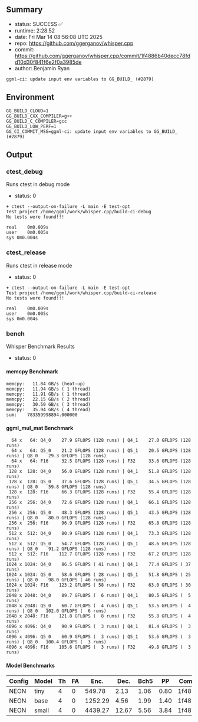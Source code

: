 ## Summary

- status:  SUCCESS ✅
- runtime: 2:28.52
- date:    Fri Mar 14 08:56:08 UTC 2025
- repo:    https://github.com/ggerganov/whisper.cpp
- commit:  https://github.com/ggerganov/whisper.cpp/commit/1f4886b40decc78fdd10d30f841f6e2f0a3985de
- author:  Benjamin Ryan
```
ggml-ci: update input env variables to GG_BUILD_ (#2879)
```

## Environment

```
GG_BUILD_CLOUD=1
GG_BUILD_CXX_COMPILER=g++
GG_BUILD_C_COMPILER=gcc
GG_BUILD_LOW_PERF=1
GG_CI_COMMIT_MSG=ggml-ci: update input env variables to GG_BUILD_ (#2879)
```

## Output

### ctest_debug

Runs ctest in debug mode
- status: 0
```
+ ctest --output-on-failure -L main -E test-opt
Test project /home/ggml/work/whisper.cpp/build-ci-debug
No tests were found!!!

real	0m0.009s
user	0m0.005s
sys	0m0.004s
```
### ctest_release

Runs ctest in release mode
- status: 0
```
+ ctest --output-on-failure -L main -E test-opt
Test project /home/ggml/work/whisper.cpp/build-ci-release
No tests were found!!!

real	0m0.009s
user	0m0.005s
sys	0m0.004s
```
### bench

Whisper Benchmark Results
- status: 0
#### memcpy Benchmark

```
memcpy:   11.84 GB/s (heat-up)
memcpy:   11.94 GB/s ( 1 thread)
memcpy:   11.91 GB/s ( 1 thread)
memcpy:   22.15 GB/s ( 2 thread)
memcpy:   30.50 GB/s ( 3 thread)
memcpy:   35.94 GB/s ( 4 thread)
sum:    783359998894.000000
```

#### ggml_mul_mat Benchmark

```
  64 x   64: Q4_0    27.9 GFLOPS (128 runs) | Q4_1    27.0 GFLOPS (128 runs)
  64 x   64: Q5_0    21.2 GFLOPS (128 runs) | Q5_1    20.5 GFLOPS (128 runs) | Q8_0    29.3 GFLOPS (128 runs)
  64 x   64: F16     32.5 GFLOPS (128 runs) | F32     33.6 GFLOPS (128 runs)
 128 x  128: Q4_0    56.0 GFLOPS (128 runs) | Q4_1    51.8 GFLOPS (128 runs)
 128 x  128: Q5_0    37.6 GFLOPS (128 runs) | Q5_1    34.5 GFLOPS (128 runs) | Q8_0    59.8 GFLOPS (128 runs)
 128 x  128: F16     66.3 GFLOPS (128 runs) | F32     55.4 GFLOPS (128 runs)
 256 x  256: Q4_0    72.6 GFLOPS (128 runs) | Q4_1    66.1 GFLOPS (128 runs)
 256 x  256: Q5_0    48.3 GFLOPS (128 runs) | Q5_1    43.5 GFLOPS (128 runs) | Q8_0    80.0 GFLOPS (128 runs)
 256 x  256: F16     96.9 GFLOPS (128 runs) | F32     65.8 GFLOPS (128 runs)
 512 x  512: Q4_0    80.9 GFLOPS (128 runs) | Q4_1    73.3 GFLOPS (128 runs)
 512 x  512: Q5_0    54.7 GFLOPS (128 runs) | Q5_1    48.6 GFLOPS (128 runs) | Q8_0    91.2 GFLOPS (128 runs)
 512 x  512: F16    112.7 GFLOPS (128 runs) | F32     67.2 GFLOPS (128 runs)
1024 x 1024: Q4_0    86.5 GFLOPS ( 41 runs) | Q4_1    77.4 GFLOPS ( 37 runs)
1024 x 1024: Q5_0    58.6 GFLOPS ( 28 runs) | Q5_1    51.8 GFLOPS ( 25 runs) | Q8_0    98.0 GFLOPS ( 46 runs)
1024 x 1024: F16    123.2 GFLOPS ( 58 runs) | F32     63.0 GFLOPS ( 30 runs)
2048 x 2048: Q4_0    89.7 GFLOPS (  6 runs) | Q4_1    80.5 GFLOPS (  5 runs)
2048 x 2048: Q5_0    60.7 GFLOPS (  4 runs) | Q5_1    53.5 GFLOPS (  4 runs) | Q8_0   102.0 GFLOPS (  6 runs)
2048 x 2048: F16    121.8 GFLOPS (  8 runs) | F32     55.8 GFLOPS (  4 runs)
4096 x 4096: Q4_0    90.9 GFLOPS (  3 runs) | Q4_1    81.4 GFLOPS (  3 runs)
4096 x 4096: Q5_0    60.9 GFLOPS (  3 runs) | Q5_1    53.6 GFLOPS (  3 runs) | Q8_0   100.4 GFLOPS (  3 runs)
4096 x 4096: F16    105.6 GFLOPS (  3 runs) | F32     49.8 GFLOPS (  3 runs)
```

#### Model Benchmarks

|           Config |         Model |  Th |  FA |    Enc. |    Dec. |    Bch5 |      PP |  Commit |
|              --- |           --- | --- | --- |     --- |     --- |     --- |     --- |     --- |
|             NEON |          tiny |   4 |   0 |  549.78 |    2.13 |    1.06 |    0.80 | 1f4886b |
|             NEON |          base |   4 |   0 | 1252.29 |    4.56 |    1.99 |    1.40 | 1f4886b |
|             NEON |         small |   4 |   0 | 4439.27 |   12.67 |    5.56 |    3.84 | 1f4886b |


